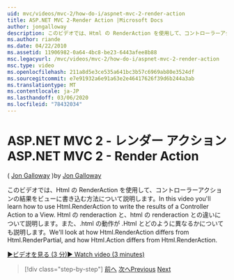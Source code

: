 ```yaml
---
uid: mvc/videos/mvc-2/how-do-i/aspnet-mvc-2-render-action
title: ASP.NET MVC 2-Render Action |Microsoft Docs
author: jongalloway
description: このビデオでは、Html の RenderAction を使用して、コントローラーアクションの結果をビューに書き込む方法について説明します。 .Html の動作がどのように異なるかについては、
ms.author: riande
ms.date: 04/22/2010
ms.assetid: 11906982-0a64-4bc8-be23-6443afee8b88
msc.legacyurl: /mvc/videos/mvc-2/how-do-i/aspnet-mvc-2-render-action
msc.type: video
ms.openlocfilehash: 211a8d5e3ce535a641bc3b57c6969ab80e3524df
ms.sourcegitcommit: e7e91932a6e91a63e2e46417626f39d6b244a3ab
ms.translationtype: MT
ms.contentlocale: ja-JP
ms.lasthandoff: 03/06/2020
ms.locfileid: "78432034"
---
```

# <a name="aspnet-mvc-2---render-action"></a><span data-ttu-id="24727-104">ASP.NET MVC 2 - レンダー アクション</span><span class="sxs-lookup"><span data-stu-id="24727-104">ASP.NET MVC 2 - Render Action</span></span>

<span data-ttu-id="24727-105">( [Jon Galloway](https://github.com/jongalloway) )</span><span class="sxs-lookup"><span data-stu-id="24727-105">by [Jon Galloway](https://github.com/jongalloway)</span></span>

<span data-ttu-id="24727-106">このビデオでは、Html の RenderAction を使用して、コントローラーアクションの結果をビューに書き込む方法について説明します。</span><span class="sxs-lookup"><span data-stu-id="24727-106">In this video you'll learn how to use Html.RenderAction to write the results of a Controller Action to a View.</span></span> <span data-ttu-id="24727-107">Html の renderaction と、html の renderaction との違いについて説明します。また、.html の動作が .Html とどのように異なるかについても説明します。</span><span class="sxs-lookup"><span data-stu-id="24727-107">We'll look at how Html.RenderAction differs from Html.RenderPartial, and how Html.Action differs from Html.RenderAction.</span></span>

[<span data-ttu-id="24727-108">&#9654;ビデオを見る (3 分)</span><span class="sxs-lookup"><span data-stu-id="24727-108">&#9654; Watch video (3 minutes)</span></span>](https://channel9.msdn.com/Blogs/ASP-NET-Site-Videos/aspnet-mvc-2-render-action)

> [!div class="step-by-step"]
> <span data-ttu-id="24727-109">[前へ](aspnet-mvc-2-areas.md)
> [次へ](5-minute-introduction-to-aspnet-mvc.md)</span><span class="sxs-lookup"><span data-stu-id="24727-109">[Previous](aspnet-mvc-2-areas.md)
[Next](5-minute-introduction-to-aspnet-mvc.md)</span></span>

